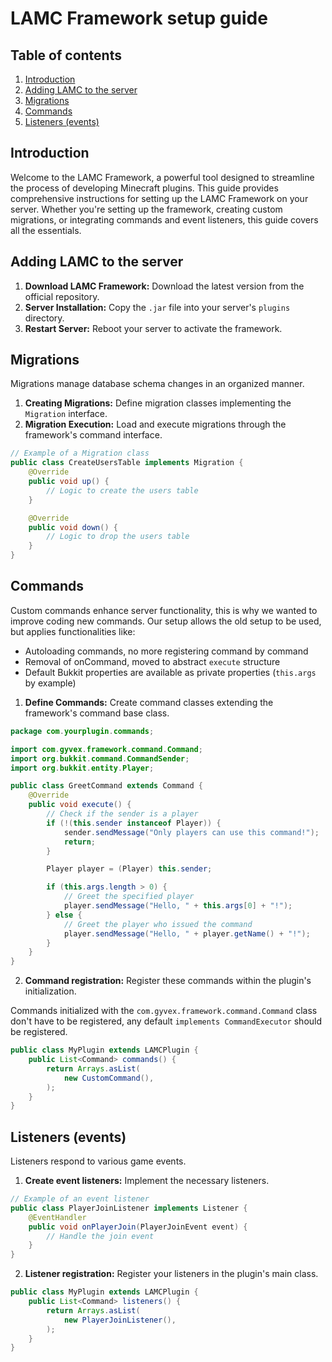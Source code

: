 
# LAMC Framework setup guide

## Table of contents

1. [Introduction](#introduction)
2. [Adding LAMC to the server](#adding-lamc-to-the-server)
3. [Migrations](#migrations)
4. [Commands](#commands)
5. [Listeners (events)](#listeners-events)

## Introduction

Welcome to the LAMC Framework, a powerful tool designed to streamline the process of developing Minecraft plugins. This guide provides comprehensive instructions for setting up the LAMC Framework on your server. Whether you're setting up the framework, creating custom migrations, or integrating commands and event listeners, this guide covers all the essentials.

## Adding LAMC to the server

1. **Download LAMC Framework:** Download the latest version from the official repository.
2. **Server Installation:** Copy the `.jar` file into your server's `plugins` directory.
3. **Restart Server:** Reboot your server to activate the framework.

## Migrations

Migrations manage database schema changes in an organized manner.

1. **Creating Migrations:** Define migration classes implementing the `Migration` interface.
2. **Migration Execution:** Load and execute migrations through the framework's command interface.

```java
// Example of a Migration class
public class CreateUsersTable implements Migration {
    @Override
    public void up() {
        // Logic to create the users table
    }

    @Override
    public void down() {
        // Logic to drop the users table
    }
}
```

## Commands

Custom commands enhance server functionality, this is why we wanted to improve coding new commands. Our setup allows the old setup to be used, but applies functionalities like:

- Autoloading commands, no more registering command by command
- Removal of onCommand, moved to abstract `execute` structure
- Default Bukkit properties are available as private properties (`this.args` by example)

1. **Define Commands:** Create command classes extending the framework's command base class.

```java
package com.yourplugin.commands;

import com.gyvex.framework.command.Command;
import org.bukkit.command.CommandSender;
import org.bukkit.entity.Player;

public class GreetCommand extends Command {
    @Override
    public void execute() {
        // Check if the sender is a player
        if (!(this.sender instanceof Player)) {
            sender.sendMessage("Only players can use this command!");
            return;
        }

        Player player = (Player) this.sender;

        if (this.args.length > 0) {
            // Greet the specified player
            player.sendMessage("Hello, " + this.args[0] + "!");
        } else {
            // Greet the player who issued the command
            player.sendMessage("Hello, " + player.getName() + "!");
        }
    }
}
```

2. **Command registration:** Register these commands within the plugin's initialization.

Commands initialized with the `com.gyvex.framework.command.Command` class don't have to be registered, any default `implements CommandExecutor` should be registered.

```java
public class MyPlugin extends LAMCPlugin {
    public List<Command> commands() {
        return Arrays.asList(
            new CustomCommand(),
        );
    }
}
```

## Listeners (events)

Listeners respond to various game events.

1. **Create event listeners:** Implement the necessary listeners.

```java
// Example of an event listener
public class PlayerJoinListener implements Listener {
    @EventHandler
    public void onPlayerJoin(PlayerJoinEvent event) {
        // Handle the join event
    }
}
```

2. **Listener registration:** Register your listeners in the plugin's main class.

```java
public class MyPlugin extends LAMCPlugin {
    public List<Command> listeners() {
        return Arrays.asList(
            new PlayerJoinListener(),
        );
    }
}
```